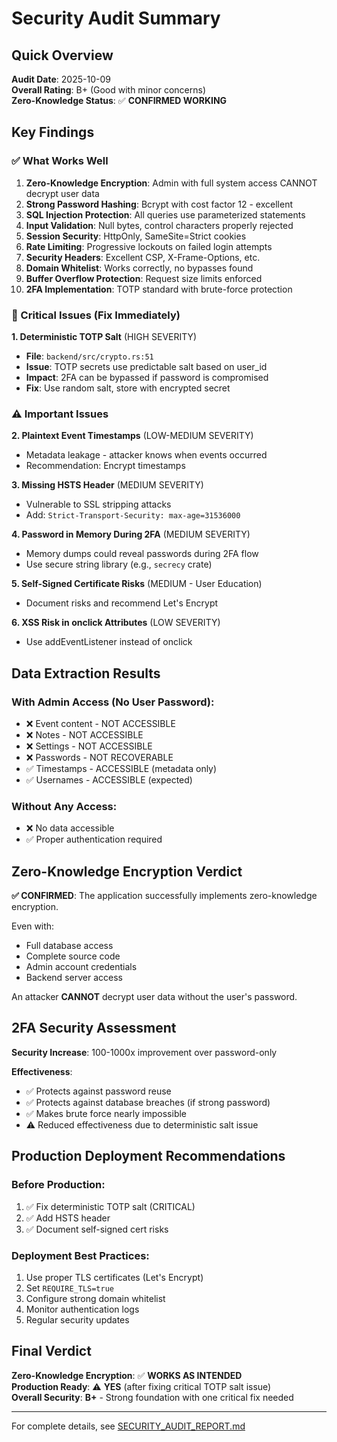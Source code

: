 # Security Audit Summary

## Quick Overview

**Audit Date**: 2025-10-09  
**Overall Rating**: B+ (Good with minor concerns)  
**Zero-Knowledge Status**: ✅ **CONFIRMED WORKING**

## Key Findings

### ✅ What Works Well

1. **Zero-Knowledge Encryption**: Admin with full system access CANNOT decrypt user data
2. **Strong Password Hashing**: Bcrypt with cost factor 12 - excellent
3. **SQL Injection Protection**: All queries use parameterized statements
4. **Input Validation**: Null bytes, control characters properly rejected
5. **Session Security**: HttpOnly, SameSite=Strict cookies
6. **Rate Limiting**: Progressive lockouts on failed login attempts
7. **Security Headers**: Excellent CSP, X-Frame-Options, etc.
8. **Domain Whitelist**: Works correctly, no bypasses found
9. **Buffer Overflow Protection**: Request size limits enforced
10. **2FA Implementation**: TOTP standard with brute-force protection

### 🔴 Critical Issues (Fix Immediately)

**1. Deterministic TOTP Salt** (HIGH SEVERITY)
- **File**: `backend/src/crypto.rs:51`
- **Issue**: TOTP secrets use predictable salt based on user_id
- **Impact**: 2FA can be bypassed if password is compromised
- **Fix**: Use random salt, store with encrypted secret

### ⚠️ Important Issues

**2. Plaintext Event Timestamps** (LOW-MEDIUM SEVERITY)
- Metadata leakage - attacker knows when events occurred
- Recommendation: Encrypt timestamps

**3. Missing HSTS Header** (MEDIUM SEVERITY)
- Vulnerable to SSL stripping attacks
- Add: `Strict-Transport-Security: max-age=31536000`

**4. Password in Memory During 2FA** (MEDIUM SEVERITY)
- Memory dumps could reveal passwords during 2FA flow
- Use secure string library (e.g., `secrecy` crate)

**5. Self-Signed Certificate Risks** (MEDIUM - User Education)
- Document risks and recommend Let's Encrypt

**6. XSS Risk in onclick Attributes** (LOW SEVERITY)
- Use addEventListener instead of onclick

## Data Extraction Results

### With Admin Access (No User Password):
- ❌ Event content - NOT ACCESSIBLE
- ❌ Notes - NOT ACCESSIBLE
- ❌ Settings - NOT ACCESSIBLE
- ❌ Passwords - NOT RECOVERABLE
- ✅ Timestamps - ACCESSIBLE (metadata only)
- ✅ Usernames - ACCESSIBLE (expected)

### Without Any Access:
- ❌ No data accessible
- ✅ Proper authentication required

## Zero-Knowledge Encryption Verdict

**✅ CONFIRMED**: The application successfully implements zero-knowledge encryption.

Even with:
- Full database access
- Complete source code
- Admin account credentials
- Backend server access

An attacker **CANNOT** decrypt user data without the user's password.

## 2FA Security Assessment

**Security Increase**: 100-1000x improvement over password-only

**Effectiveness**:
- ✅ Protects against password reuse
- ✅ Protects against database breaches (if strong password)
- ✅ Makes brute force nearly impossible
- ⚠️ Reduced effectiveness due to deterministic salt issue

## Production Deployment Recommendations

### Before Production:
1. ✅ Fix deterministic TOTP salt (CRITICAL)
2. ✅ Add HSTS header
3. ✅ Document self-signed cert risks

### Deployment Best Practices:
1. Use proper TLS certificates (Let's Encrypt)
2. Set `REQUIRE_TLS=true`
3. Configure strong domain whitelist
4. Monitor authentication logs
5. Regular security updates

## Final Verdict

**Zero-Knowledge Encryption**: ✅ **WORKS AS INTENDED**  
**Production Ready**: ⚠️ **YES** (after fixing critical TOTP salt issue)  
**Overall Security**: **B+** - Strong foundation with one critical fix needed

---

For complete details, see [SECURITY_AUDIT_REPORT.md](SECURITY_AUDIT_REPORT.md)
